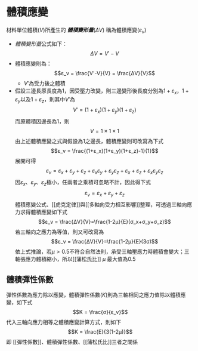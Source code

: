 # 體積應變 #
材料單位體積($V$)所產生的 ***體積變形量***($ΔV$) 稱為體積應變($ε_v$)
+ *體積變形量*公式如下：
	$$ΔV = V'-V$$
+ 體積應變則為：
	$$ε_v = \frac{V'-V}{V} = \frac{ΔV}{V}$$
	+ $V'$為受力後之體積
+ 假設三邊長原長度為$1$，因受壓力改變，則三邊變形後長度分別為$1+ε_x$，$1+ε_y$以及$1+ε_z$，則其中$V'$為$$V' = (1+ε_x)(1+ε_y)(1+ε_z)$$
而原體積因邊長為1，則$$V=1\times1\times1$$
由上述體積應變之式與假設為1之邊長，體積應變則可改寫為下式$$ε_v = \frac{(1+ε_x)(1+ε_y)(1+ε_z)-1}{1}$$
展開可得$$ε_v = ε_x+ε_y+ε_z+ε_xε_y+ε_yε_z+ε_x+ε_z+ε_xε_yε_z$$
因$ε_x$、$ε_y$、$ε_z$極小，任兩者之乘積可忽略不計，因此得下式$$ε_v = ε_x+ε_y+ε_z$$
體積應變公式、[[虎克定律]]與[[多軸向受力相互影響]]整理，可透過三軸向應力求得體積應變如下式$$ε_v = \frac{ΔV}{V}=\frac{1-2μ}{E}(σ_x+σ_y+σ_z)$$
若三軸向之應力為等值，則又可改寫為$$ε_v = \frac{ΔV}{V}=\frac{1-2μ}{E}(3σ)$$
依上式推論，若$μ>0.5$不符合自然法則，承受三軸壓應力時體積會變大；三軸張應力體積縮小，所以[[蒲松氏比]] $μ$ 最大值為$0.5$




## 體積彈性係數
彈性係數為應力除以應變，體積彈性係數($K$)則為三軸相同之應力值除以體積應變，如下式
$$K = \frac{σ}{ε_v}$$
代入三軸向應力相等之體積應變計算方式，則如下$$K = \frac{E}{3(1-2μ)}$$
即 [[彈性係數]]、體積彈性係數、[[蒲松氏比]]三者之關係